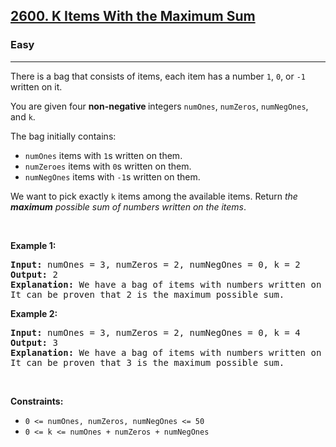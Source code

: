 <h2><a href="https://leetcode.com/problems/k-items-with-the-maximum-sum/description/">2600. K Items With the Maximum Sum</a></h2><h3>Easy</h3><hr><p>There is a bag that consists of items, each item&nbsp;has a number <code>1</code>, <code>0</code>, or <code>-1</code> written on it.</p>

<p>You are given four <strong>non-negative </strong>integers <code>numOnes</code>, <code>numZeros</code>, <code>numNegOnes</code>, and <code>k</code>.</p>

<p>The bag initially contains:</p>

<ul>
	<li><code>numOnes</code> items with <code>1</code>s written on them.</li>
	<li><code>numZeroes</code> items with <code>0</code>s written on them.</li>
	<li><code>numNegOnes</code> items with <code>-1</code>s written on them.</li>
</ul>

<p>We want to pick exactly <code>k</code> items among the available items. Return <em>the <strong>maximum</strong> possible sum of numbers written on the items</em>.</p>

<p>&nbsp;</p>
<p><strong class="example">Example 1:</strong></p>

<pre>
<strong>Input:</strong> numOnes = 3, numZeros = 2, numNegOnes = 0, k = 2
<strong>Output:</strong> 2
<strong>Explanation:</strong> We have a bag of items with numbers written on them {1, 1, 1, 0, 0}. We take 2 items with 1 written on them and get a sum in a total of 2.
It can be proven that 2 is the maximum possible sum.
</pre>

<p><strong class="example">Example 2:</strong></p>

<pre>
<strong>Input:</strong> numOnes = 3, numZeros = 2, numNegOnes = 0, k = 4
<strong>Output:</strong> 3
<strong>Explanation:</strong> We have a bag of items with numbers written on them {1, 1, 1, 0, 0}. We take 3 items with 1 written on them, and 1 item with 0 written on it, and get a sum in a total of 3.
It can be proven that 3 is the maximum possible sum.
</pre>

<p>&nbsp;</p>
<p><strong>Constraints:</strong></p>

<ul>
	<li><code>0 &lt;= numOnes, numZeros, numNegOnes &lt;= 50</code></li>
	<li><code>0 &lt;= k &lt;= numOnes + numZeros + numNegOnes</code></li>
</ul>
